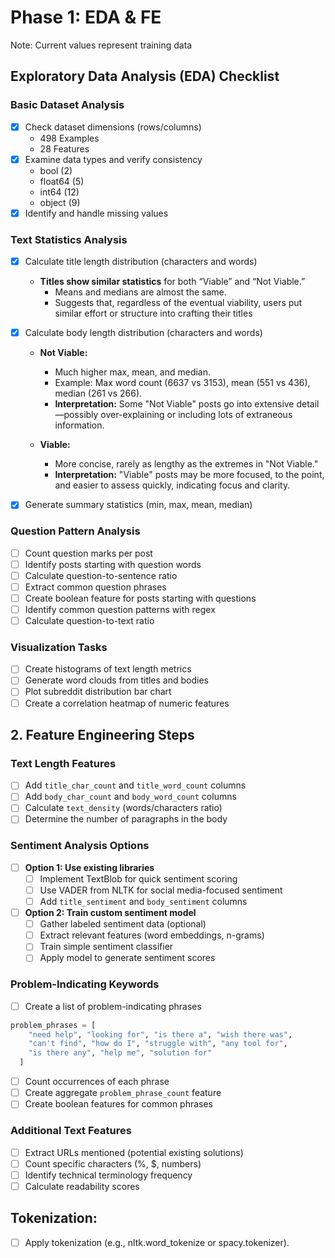 # Phase 1: EDA & FE 
Note: Current values represent training data

## Exploratory Data Analysis (EDA) Checklist

### Basic Dataset Analysis
- [X] Check dataset dimensions (rows/columns)
  - 498 Examples 
  - 28 Features
- [X] Examine data types and verify consistency
  - bool (2) 
  - float64 (5)
  - int64 (12) 
  - object (9)
- [X] Identify and handle missing values

### Text Statistics Analysis
- [X] Calculate title length distribution (characters and words) 
  - **Titles show similar statistics** for both “Viable” and “Not Viable.”
      - Means and medians are almost the same.
      - Suggests that, regardless of the eventual viability, users put similar effort or structure into crafting their titles

- [X] Calculate body length distribution (characters and words)
  - **Not Viable:**
    - Much higher max, mean, and median.
    - Example: Max word count (6637 vs 3153), mean (551 vs 436), median (261 vs 266).
    - **Interpretation:** Some "Not Viable" posts go into extensive detail—possibly over-explaining or including lots of extraneous information.

  - **Viable:**
      - More concise, rarely as lengthy as the extremes in "Not Viable."
      - **Interpretation:** "Viable" posts may be more focused, to the point, and easier to assess quickly, indicating focus and clarity.

- [X] Generate summary statistics (min, max, mean, median)

### Question Pattern Analysis
- [ ] Count question marks per post
- [ ] Identify posts starting with question words
- [ ] Calculate question-to-sentence ratio
- [ ] Extract common question phrases
- [ ] Create boolean feature for posts starting with questions
- [ ] Identify common question patterns with regex
- [ ] Calculate question-to-text ratio

### Visualization Tasks
- [ ] Create histograms of text length metrics
- [ ] Generate word clouds from titles and bodies
- [ ] Plot subreddit distribution bar chart
- [ ] Create a correlation heatmap of numeric features

## 2. Feature Engineering Steps

### Text Length Features
- [ ] Add `title_char_count` and `title_word_count` columns
- [ ] Add `body_char_count` and `body_word_count` columns
- [ ] Calculate `text_density` (words/characters ratio)
- [ ] Determine the number of paragraphs in the body

### Sentiment Analysis Options
- [ ] **Option 1: Use existing libraries**
  - [ ] Implement TextBlob for quick sentiment scoring
  - [ ] Use VADER from NLTK for social media-focused sentiment
  - [ ] Add `title_sentiment` and `body_sentiment` columns
  
- [ ] **Option 2: Train custom sentiment model**
  - [ ] Gather labeled sentiment data (optional)
  - [ ] Extract relevant features (word embeddings, n-grams)
  - [ ] Train simple sentiment classifier
  - [ ] Apply model to generate sentiment scores

### Problem-Indicating Keywords
- [ ] Create a list of problem-indicating phrases
```python
problem_phrases = [
    "need help", "looking for", "is there a", "wish there was",
    "can't find", "how do I", "struggle with", "any tool for",
    "is there any", "help me", "solution for"
  ]
```
- [ ] Count occurrences of each phrase
- [ ] Create aggregate `problem_phrase_count` feature
- [ ] Create boolean features for common phrases

### Additional Text Features
- [ ] Extract URLs mentioned (potential existing solutions)
- [ ] Count specific characters (%, $, numbers)
- [ ] Identify technical terminology frequency
- [ ] Calculate readability scores

## Tokenization:
- [ ] Apply tokenization (e.g., nltk.word_tokenize or spacy.tokenizer).